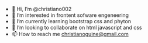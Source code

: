 - 👋 Hi, I’m @christiano002
- 👀 I’m interested in frontent sofware engeneering
- 🌱 I’m currently learning bootstrap css and phyton
- 💞️ I’m looking to collaborate on html javascript and css
- 📫 How to reach me christianoguine@gmail.com

<!---
christiano002/christiano002 is a ✨ special ✨ repository because its `README.md` (this file) appears on your GitHub profile.
You can click the Preview link to take a look at your changes.
--->
